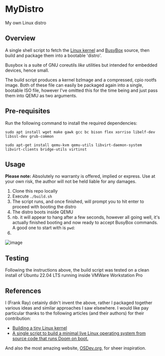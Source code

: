 # MyDistro
My own Linux distro

## Overview
A single shell script to fetch the [Linux kernel](http://kernel.org/) and [BusyBox](https://busybox.net/) source, then build and package them into a bootable 'distro'. 

Busybox is a suite of GNU coreutils *like* utilities but intended for embedded devices, hence small.

The build script produces a kernel bzImage and a compressed, cpio rootfs image. Both of these file can easily be packaged again into a single, bootable ISO file, however I've omitted this for the time being and just pass them into QEMU as two arguments. 

## Pre-requisites
Run the following command to install the required dependencies:

`sudo apt install wget make gawk gcc bc bison flex xorriso libelf-dev libssl-dev grub-common`

`sudo apt-get install qemu-kvm qemu-utils libvirt-daemon-system libvirt-clients bridge-utils virtinst`

## Usage
**Please note:** Absolutely no warranty is offered, implied or express. Use at your own risk, the author will not be held liable for any damages.

1. Clone this repo locally
2. Execute `./build.sh`
3. The script runs, and once finished, will prompt you to hit enter to proceed with booting the distro
4. The distro boots inside QEMU
5. nb. it will appear to hang after a few seconds, however all going well, it's actually finished booting and now ready to accept BusyBox commands. A good one to start with is `pwd`:
6. 

![image](https://user-images.githubusercontent.com/52075808/180305755-d6dfc5af-6af6-47df-a247-5f0273b9a0a4.png)

## Testing
Following the instructions above, the build script was tested on a clean install of Ubuntu 22.04 LTS running inside VMWare Workstation Pro

## References
I (Frank Ray) cetainly didn't invent the above, rather I packaged together various ideas and similar approaches I saw elsewhere. I would like pay particular thanks to the following articles (and their authors) for their contribution:
* [Building a tiny Linux kernel](https://weeraman.com/building-a-tiny-linux-kernel-8c07579ae79d)
* [A single script to build a minimal live Linux operating system from source code that runs Doom on boot.](https://medium.com/@shadlyd15/a-single-script-to-build-a-minimal-live-linux-operating-system-from-source-code-that-runs-doom-on-fc4c981b1e5)

And also the most amazing website, [OSDev.org](https://wiki.osdev.org/Main_Page), for sheer inspiration.
